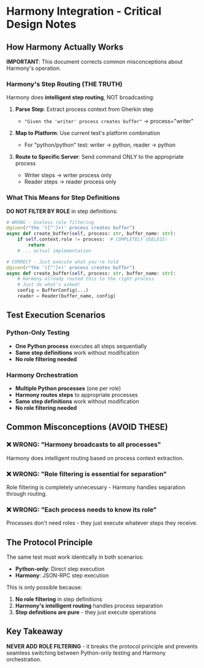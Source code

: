 # Harmony Integration - Critical Design Notes

## How Harmony Actually Works

**IMPORTANT**: This document corrects common misconceptions about Harmony's operation.

### Harmony's Step Routing (THE TRUTH)

Harmony does **intelligent step routing**, NOT broadcasting:

1. **Parse Step**: Extract process context from Gherkin step
   - `"Given the 'writer' process creates buffer"` → process="writer"

2. **Map to Platform**: Use current test's platform combination  
   - For "python/python" test: writer → python, reader → python

3. **Route to Specific Server**: Send command ONLY to the appropriate process
   - Writer steps → writer process only
   - Reader steps → reader process only

### What This Means for Step Definitions

**DO NOT FILTER BY ROLE** in step definitions:

```python
# WRONG - Useless role filtering
@given(r"the '([^']+)' process creates buffer")
async def create_buffer(self, process: str, buffer_name: str):
    if self.context.role != process:  # COMPLETELY USELESS!
        return
    # ... actual implementation

# CORRECT - Just execute what you're told
@given(r"the '([^']+)' process creates buffer")
async def create_buffer(self, process: str, buffer_name: str):
    # Harmony already routed this to the right process
    # Just do what's asked!
    config = BufferConfig(...)
    reader = Reader(buffer_name, config)
```

## Test Execution Scenarios

### Python-Only Testing
- **One Python process** executes all steps sequentially
- **Same step definitions** work without modification
- **No role filtering needed**

### Harmony Orchestration  
- **Multiple Python processes** (one per role)
- **Harmony routes steps** to appropriate processes
- **Same step definitions** work without modification
- **No role filtering needed**

## Common Misconceptions (AVOID THESE)

### ❌ WRONG: "Harmony broadcasts to all processes"
Harmony does intelligent routing based on process context extraction.

### ❌ WRONG: "Role filtering is essential for separation"  
Role filtering is completely unnecessary - Harmony handles separation through routing.

### ❌ WRONG: "Each process needs to know its role"
Processes don't need roles - they just execute whatever steps they receive.

## The Protocol Principle

The same test must work identically in both scenarios:
- **Python-only**: Direct step execution
- **Harmony**: JSON-RPC step execution

This is only possible because:
1. **No role filtering** in step definitions
2. **Harmony's intelligent routing** handles process separation
3. **Step definitions are pure** - they just execute operations

## Key Takeaway

**NEVER ADD ROLE FILTERING** - it breaks the protocol principle and prevents seamless switching between Python-only testing and Harmony orchestration.